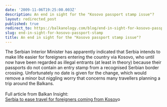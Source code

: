 ```yaml
---
date: '2009-11-06T19:25:00.003Z'
description: An end in sight for the "Kosovo passport stamp issue"?
layout: redirected_post
published: true
redirect_to: https://balkanology.com/blog/end-in-sight-for-kosovo-passport-stamp/
slug: end-in-sight-for-kosovo-passport-stamp
title: An end in sight for the "Kosovo passport stamp issue"?
---
```


The Serbian Interior Minister has apparently indicated that Serbia intends to make life easier for foreigners entering the country via Kosovo, who until now have been regarded as illegal entrants (at least in theory) because their passports do not contain an entry stamp from a recognised Serbian border crossing. Unfortunately no date is given for the change, which would remove a minor but niggling worry that concerns many travellers planning a trip around the Balkans.<br /><br />Full article from Balkan Insight:<br /><a href="http://www.balkaninsight.com/en/main/news/23348/">Serbia to ease travel for foreigners coming from Kosov</a>o